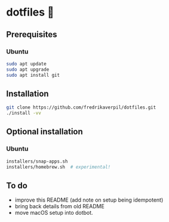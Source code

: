 # dotfiles 🐚

## Prerequisites

### Ubuntu

```bash
sudo apt update
sudo apt upgrade
sudo apt install git
```

## Installation

```bash
git clone https://github.com/fredrikaverpil/dotfiles.git
./install -vv
```

## Optional installation

### Ubuntu

```bash
installers/snap-apps.sh
installers/homebrew.sh  # experimental!
```

## To do

* improve this README (add note on setup being idempotent)
* bring back details from old README
* move macOS setup into dotbot.
